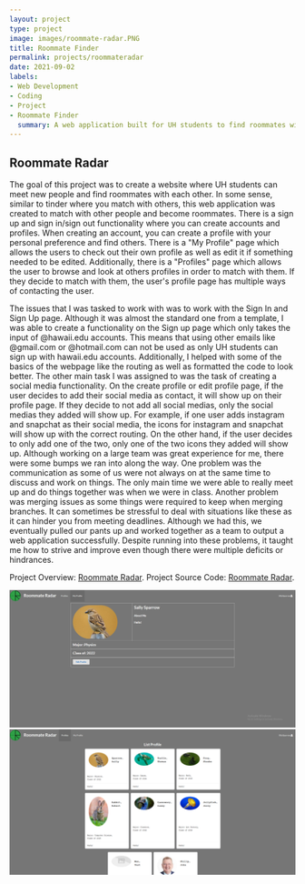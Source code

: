 ```yaml
---
layout: project
type: project
image: images/roommate-radar.PNG
title: Roommate Finder
permalink: projects/roommateradar
date: 2021-09-02
labels:
- Web Development
- Coding
- Project
- Roommate Finder
  summary: A web application built for UH students to find roommates with each other and meet new people.
---
```


## Roommate Radar
The goal of this project was to create a website where UH students can meet new people and find roommates with each other. In some sense, similar to tinder where you match with others, this web application was created to match with other people and become roommates. There is a sign up and sign in/sign out functionality where you can create accounts and profiles. When creating an account, you can create a profile with your personal preference and find others. There is a "My Profile" page which allows the users to check out their own profile as well as edit it if something needed to be edited. Additionally, there is a "Profiles" page which allows the user to browse and look at others profiles in order to match with them. If they decide to match with them, the user's profile page has multiple ways of contacting the user.

The issues that I was tasked to work with was to work with the Sign In and Sign Up page. Although it was almost the standard one from a template, I was able to create a functionality on the Sign up page which only takes the input of @hawaii.edu accounts. This means that using other emails like @gmail.com or @hotmail.com can not be used as only UH students can sign up with hawaii.edu accounts. Additionally, I helped with some of the basics of the webpage like the routing as well as formatted the code to look better. The other main task I was assigned to was the task of creating a social media functionality. On the create profile or edit profile page, if the user decides to add their social media as contact, it will show up on their profile page. If they decide to not add all social medias, only the social medias they added will show up. For example, if one user adds instagram and snapchat as their social media, the icons for instagram and snapchat will show up with the correct routing. On the other hand, if the user decides to only add one of the two, only one of the two icons they added will show up. Although working on a large team was great experience for me, there were some bumps we ran into along the way. One problem was the communication as some of us were not always on at the same time to discuss and work on things. The only main time we were able to really meet up and do things together was when we were in class. Another problem was merging issues as some things were required to keep when merging branches. It can sometimes be stressful to deal with situations like these as it can hinder you from meeting deadlines. Although we had this, we eventually pulled our pants up and worked together as a team to output a web application successfully. Despite running into these problems, it taught me how to strive and improve even though there were multiple deficits or hindrances.

Project Overview: [Roommate Radar](https://roommate-radar.github.io/). Project Source Code: [Roommate Radar](https://github.com/roommate-radar/roommate-radar). 

<img class="ui medium centered floated rounded image" src="/images/my_profile.PNG"> 
<img class="ui medium centered floated rounded image" src="/images/list_profiles.PNG">



